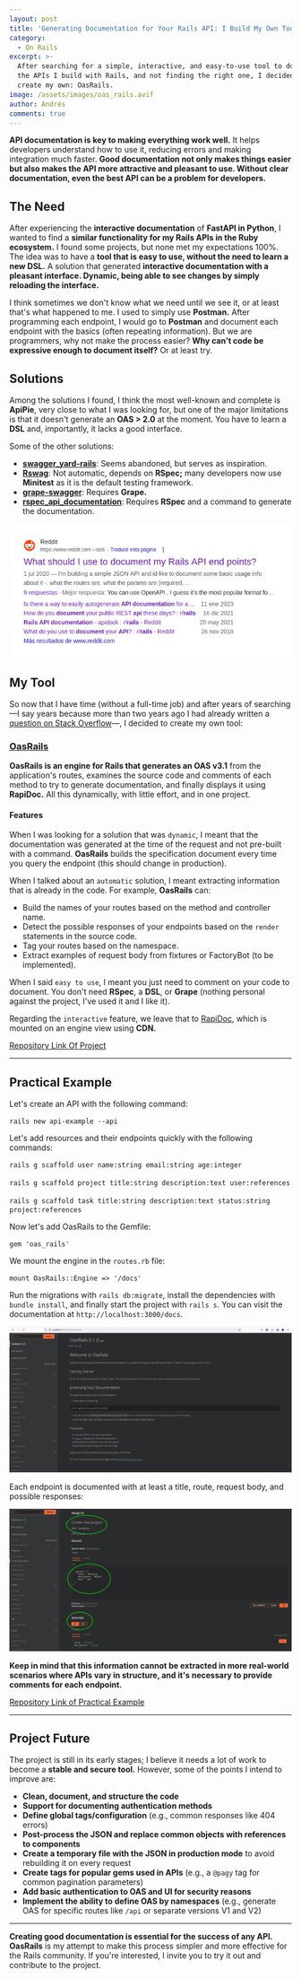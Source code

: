 ```yaml
---
layout: post
title: 'Generating Documentation for Your Rails API: I Build My Own Tool.'
category:
  - On Rails
excerpt: >-
  After searching for a simple, interactive, and easy-to-use tool to document
  the APIs I build with Rails, and not finding the right one, I decided to
  create my own: OasRails.
image: /assets/images/oas_rails.avif
author: Andrés
comments: true
---
```

**API documentation is key to making everything work well.** It helps developers understand how to use it, reducing errors and making integration much faster. **Good documentation not only makes things easier but also makes the API more attractive and pleasant to use. Without clear documentation, even the best API can be a problem for developers.**

## **The Need**

After experiencing the **interactive documentation** of **FastAPI in Python**, I wanted to find a **similar functionality for my Rails APIs in the Ruby ecosystem.** I found some projects, but none met my expectations 100%. The idea was to have a **tool that is easy to use, without the need to learn a new DSL.** A solution that generated **interactive documentation with a pleasant interface. Dynamic, being able to see changes by simply reloading the interface.**

I think sometimes we don't know what we need until we see it, or at least that's what happened to me. I used to simply use **Postman.** After programming each endpoint, I would go to **Postman** and document each endpoint with the basics (often repeating information). But we are programmers, why not make the process easier? **Why can't code be expressive enough to document itself?** Or at least try.

## **Solutions**

Among the solutions I found, I think the most well-known and complete is **ApiPie**, very close to what I was looking for, but one of the major limitations is that it doesn't generate an **OAS > 2.0** at the moment. You have to learn a **DSL** and, importantly, it lacks a good interface.

Some of the other solutions:

- **[swagger_yard-rails](https://github.com/livingsocial/swagger_yard-rails)**: Seems abandoned, but serves as inspiration.
- **[Rswag](https://github.com/rswag/rswag)**: Not automatic, depends on **RSpec;** many developers now use **Minitest** as it is the default testing framework.
- **[grape-swagger](https://github.com/ruby-grape/grape-swagger)**: Requires **Grape.**
- **[rspec_api_documentation](https://github.com/zipmark/rspec_api_documentation)**: Requires **RSpec** and a command to generate the documentation.

![](/assets/images/reddit-api-doc.png)

## **My Tool**

So now that I have time (without a full-time job) and after years of searching —I say years because more than two years ago I had already written a [question on Stack Overflow](https://stackoverflow.com/questions/71947018/is-there-a-way-to-generate-an-interactive-documentation-for-rails-apis)—, I decided to create my own tool:

### [**OasRails**](https://github.com/a-chacon/oas_rails)

**OasRails is an engine for Rails that generates an OAS v3.1** from the application's routes, examines the source code and comments of each method to try to generate documentation, and finally displays it using **RapiDoc.** All this dynamically, with little effort, and in one project.

#### **Features**

When I was looking for a solution that was `dynamic`, I meant that the documentation was generated at the time of the request and not pre-built with a command. **OasRails** builds the specification document every time you query the endpoint (this should change in production).

When I talked about an `automatic` solution, I meant extracting information that is already in the code. For example, **OasRails** can:

- Build the names of your routes based on the method and controller name.
- Detect the possible responses of your endpoints based on the `render` statements in the source code.
- Tag your routes based on the namespace.
- Extract examples of request body from fixtures or FactoryBot (to be implemented).

When I said `easy to use`, I meant you just need to comment on your code to document. You don't need **RSpec**, a **DSL**, or **Grape** (nothing personal against the project, I've used it and I like it).

Regarding the `interactive` feature, we leave that to [RapiDoc](https://rapidocweb.com/), which is mounted on an engine view using **CDN.**

[Repository Link Of Project](https://github.com/a-chacon/oas_rails)

---

## **Practical Example**

Let's create an API with the following command:

```
rails new api-example --api
```

Let's add resources and their endpoints quickly with the following commands:

```
rails g scaffold user name:string email:string age:integer

rails g scaffold project title:string description:text user:references

rails g scaffold task title:string description:text status:string project:references
```

Now let's add OasRails to the Gemfile:

```
gem 'oas_rails'
```

We mount the engine in the `routes.rb` file:

```
mount OasRails::Engine => '/docs'
```

Run the migrations with `rails db:migrate`, install the dependencies with `bundle install`, and finally start the project with `rails s`. You can visit the documentation at `http://localhost:3000/docs`.

![](/assets/images/api-example-docs.png)

Each endpoint is documented with at least a title, route, request body, and possible responses:

![](/assets/images/api-example-doc-endpoint.png)

**Keep in mind that this information cannot be extracted in more real-world scenarios where APIs vary in structure, and it's necessary to provide comments for each endpoint.**

[Repository Link of Practical Example](https://github.com/a-chacon/api-example)

---

## **Project Future**

The project is still in its early stages; I believe it needs a lot of work to become a **stable and secure tool.** However, some of the points I intend to improve are:

- **Clean, document, and structure the code**
- **Support for documenting authentication methods**
- **Define global tags/configuration** (e.g., common responses like 404 errors)
- **Post-process the JSON and replace common objects with references to components**
- **Create a temporary file with the JSON in production mode** to avoid rebuilding it on every request
- **Create tags for popular gems used in APIs** (e.g., a `@pagy` tag for common pagination parameters)
- **Add basic authentication to OAS and UI for security reasons**
- **Implement the ability to define OAS by namespaces** (e.g., generate OAS for specific routes like `/api` or separate versions V1 and V2)

---

**Creating good documentation is essential for the success of any API.** **OasRails** is my attempt to make this process simpler and more effective for the Rails community. If you're interested, I invite you to try it out and contribute to the project.


